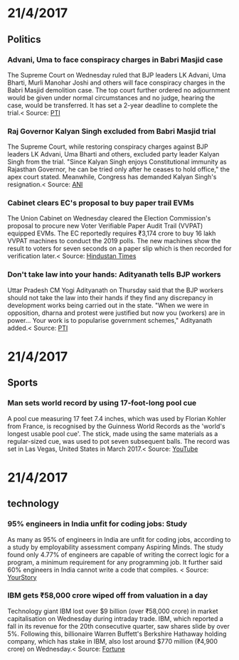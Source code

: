 
# 21/4/2017
## Politics

### Advani, Uma to face conspiracy charges in Babri Masjid case

The Supreme Court on Wednesday ruled that BJP leaders LK Advani, Uma Bharti, Murli Manohar Joshi and others will face conspiracy charges in the Babri Masjid demolition case. The top court further ordered no adjournment would be given under normal circumstances and no judge, hearing the case, would be transferred. It has set a 2-year deadline to complete the trial.<
Source: <a class="source" href="https://twitter.com/PTI_News/status/854563246359146496 " onclick="ga('send', {'hitType': 'event', 'eventCategory': 'ReadMore', 'eventAction': 'clicked', 'eventLabel': 'PTI' });" target="_blank">PTI</a>

### Raj Governor Kalyan Singh excluded from Babri Masjid trial

The Supreme Court, while restoring conspiracy charges against BJP leaders LK Advani, Uma Bharti and others, excluded party leader Kalyan Singh from the trial. "Since Kalyan Singh enjoys Constitutional immunity as Rajasthan Governor, he can be tried only after he ceases to hold office," the apex court stated. Meanwhile, Congress has demanded Kalyan Singh's resignation.<
Source: <a class="source" href="https://twitter.com/ANI_news/status/854565534582554625 " onclick="ga('send', {'hitType': 'event', 'eventCategory': 'ReadMore', 'eventAction': 'clicked', 'eventLabel': 'ANI' });" target="_blank">ANI</a>

### Cabinet clears EC's proposal to buy paper trail EVMs

The Union Cabinet on Wednesday cleared the Election Commission's proposal to procure new Voter Verifiable Paper Audit Trail (VVPAT) equipped EVMs. The EC reportedly requires ₹3,174 crore to buy 16 lakh VVPAT machines to conduct the 2019 polls. The new machines show the result to voters for seven seconds on a paper slip which is then recorded for verification later.<
Source: <a class="source" href="http://www.hindustantimes.com/india-news/cabinet-clears-funds-for-buying-vvpat-machines-that-leaves-paper-trail-of-votes/story-42WK33KEe5xShC9lAhU4ZL.html " onclick="ga('send', {'hitType': 'event', 'eventCategory': 'ReadMore', 'eventAction': 'clicked', 'eventLabel': 'Hindustan%20Times' });" target="_blank">Hindustan Times</a>

### Don't take law into your hands: Adityanath tells BJP workers

Uttar Pradesh CM Yogi Adityanath on Thursday said that the BJP workers should not take the law into their hands if they find any discrepancy in development works being carried out in the state. "When we were in opposition, dharna and protest were justified but now you (workers) are in power... Your work is to popularise government schemes," Adityanath added.<
Source: <a class="source" href="https://repository.inshorts.com/articles/en/PTI/78e45b8e-1021-4ef0-a5a4-49d438a3d1fb " onclick="ga('send', {'hitType': 'event', 'eventCategory': 'ReadMore', 'eventAction': 'clicked', 'eventLabel': 'PTI' });" target="_blank">PTI</a>

# 21/4/2017
## Sports

### Man sets world record by using 17-foot-long pool cue

A pool cue measuring 17 feet 7.4 inches, which was used by Florian Kohler from France, is recognised by the Guinness World Records as the 'world's longest usable pool cue'. The stick, made using the same materials as a regular-sized cue, was used to pot seven subsequent balls. The record was set in Las Vegas, United States in March 2017.<
Source: <a class="source" href="https://www.youtube.com/watch?v=dy6wkqRzc5I " onclick="ga('send', {'hitType': 'event', 'eventCategory': 'ReadMore', 'eventAction': 'clicked', 'eventLabel': 'YouTube' });" target="_blank">YouTube</a>

# 21/4/2017
## technology

### 95% engineers in India unfit for coding jobs: Study

As many as 95% of engineers in India are unfit for coding jobs, according to a study by employability assessment company Aspiring Minds. The study found only 4.77% of engineers are capable of writing the correct logic for a program, a minimum requirement for any programming job. It further said 60% engineers in India cannot write a code that compiles. <
Source: <a class="source" href="https://yourstory.com/2017/04/engineers-india-unfit-coding-jobs-report/ " onclick="ga('send', {'hitType': 'event', 'eventCategory': 'ReadMore', 'eventAction': 'clicked', 'eventLabel': 'YourStory' });" target="_blank">YourStory</a>

### IBM gets ₹58,000 crore wiped off from valuation in a day

Technology giant IBM lost over $9 billion (over ₹58,000 crore) in market capitalisation on Wednesday during intraday trade. IBM, which reported a fall in its revenue for the 20th consecutive quarter, saw shares slide by over 5%. Following this, billionaire Warren Buffett's Berkshire Hathaway holding company, which has stake in IBM, also lost around $770 million (₹4,900 crore) on Wednesday.<
Source: <a class="source" href="http://fortune.com/2017/04/19/ibm-stock-buffett-revenue-miss/ " onclick="ga('send', {'hitType': 'event', 'eventCategory': 'ReadMore', 'eventAction': 'clicked', 'eventLabel': 'Fortune' });" target="_blank">Fortune</a>
